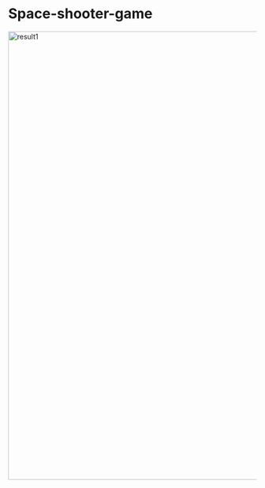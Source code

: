 # Space-shooter-game


<img width="910" alt="result1" src="https://user-images.githubusercontent.com/95533074/224255406-53c1d766-f6f2-44cc-9e8a-e9389f65bde9.png">
